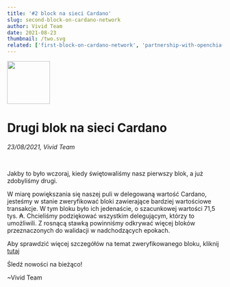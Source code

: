 ```yaml
---
title: '#2 block na sieci Cardano'
slug: second-block-on-cardano-network
author: Vivid Team
date: 2021-08-23
thumbnail: /two.svg
related: ['first-block-on-cardano-network', 'partnership-with-openchia-io']
---
```


<div class="d-flex align-center">
  <img width="100" height="100" src="/two.svg" class="mr-4">
  <h1 class="d-inline-block mb-0 text-left">Drugi blok na sieci Cardano</h1>
</div>

<i class="mb-4">23/08/2021, Vivid Team</i>

<br />

Jakby to było wczoraj, kiedy świętowaliśmy nasz pierwszy blok, a już zdobyliśmy drugi.  

W miarę powiększania się naszej puli w delegowaną wartość Cardano, jesteśmy w stanie zweryfikować
bloki zawierające bardziej wartościowe transakcje. W tym bloku było ich jedenaście, o szacunkowej 
wartości 71,5 tys. ₳.
Chcieliśmy podziękować wszystkim delegującym, którzy to umożliwili. Z rosnącą stawką powinniśmy 
odkrywać więcej bloków przeznaczonych do walidacji w nadchodzących epokach. 

Aby sprawdzić więcej szczegółów na temat zweryfikowanego bloku, kliknij [tutaj](https://cardanoscan.io/transactions?blockHeight=6143638)

Śledź nowości na bieżąco!

~Vivid Team
